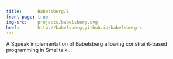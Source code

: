 ```yaml
---
title:      Babelsberg/S
front-page: true
img-src:    projects/babelsberg.svg
href:       http://babelsberg.github.io/babelsberg-s
---
```

A Squeak implementation of Babelsberg allowing constraint-based programming in Smalltalk... .
